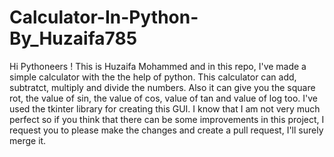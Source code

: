 # Calculator-In-Python-By_Huzaifa785

Hi Pythoneers ! This is Huzaifa Mohammed and in this repo, I've made a simple calculator with the the help of python. This calculator can add, subtratct, multiply and divide the numbers. Also it can give you the square rot, the value of sin, the value of cos, value of tan and value of log too. I've used the tkinter library for creating this GUI. I know that I am not very much perfect so if you think that there can be some improvements in this project, I request you to please make the changes and create a pull request, I'll surely merge it.
